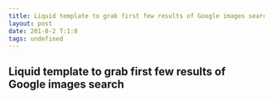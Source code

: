 ```yaml
---
title: Liquid template to grab first few results of Google images search
layout: post
date: 201-0-2 T:1:8
tags: undefined
---
```

## Liquid template to grab first few results of Google images search

